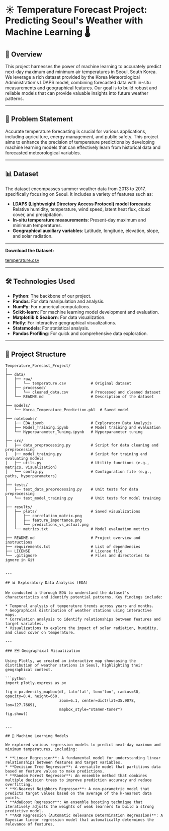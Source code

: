 # ☀️ Temperature Forecast Project: Predicting Seoul's Weather with Machine Learning 🌡️

## 🚀 Overview

This project harnesses the power of machine learning to accurately predict next-day maximum and minimum air temperatures in Seoul, South Korea. We leverage a rich dataset provided by the Korea Meteorological Administration's LDAPS model, combining forecasted data with in-situ measurements and geographical features. Our goal is to build robust and reliable models that can provide valuable insights into future weather patterns.

---

## 📝 Problem Statement

Accurate temperature forecasting is crucial for various applications, including agriculture, energy management, and public safety. This project aims to enhance the precision of temperature predictions by developing machine learning models that can effectively learn from historical data and forecasted meteorological variables.

---

## 📊 Dataset

The dataset encompasses summer weather data from 2013 to 2017, specifically focusing on Seoul. It includes a variety of features such as:

* **LDAPS (Lightweight Directory Access Protocol) model forecasts**: Relative humidity, temperature, wind speed, latent heat flux, cloud cover, and precipitation.
* **In-situ temperature measurements**: Present-day maximum and minimum temperatures.
* **Geographical auxiliary variables**: Latitude, longitude, elevation, slope, and solar radiation.

---

**Download the Dataset:**

[temperature.csv](https://github.com/dsrscientist/Dataset2/blob/main/temperature.csv)

---

## 🛠️ Technologies Used

* **Python**: The backbone of our project.
* **Pandas**: For data manipulation and analysis.
* **NumPy**: For numerical computations.
* **Scikit-learn**: For machine learning model development and evaluation.
* **Matplotlib & Seaborn**: For data visualization.
* **Plotly**: For interactive geographical visualizations.
* **Statsmodels**: For statistical analysis.
* **Pandas Profiling**: For quick and comprehensive data exploration.

---

## 📁 Project Structure  

```plaintext
Temperature_Forecast_Project/
│
├── data/
│   ├── raw/
│   │   └── temperature.csv           # Original dataset
│   ├── processed/
│   │   └── cleaned_data.csv          # Processed and cleaned dataset
│   └── README.md                     # Description of the dataset
│
├── models/
│   └── Korea_Temperature_Prediction.pkl  # Saved model
│
├── notebooks/
│   ├── EDA.ipynb                     # Exploratory Data Analysis
│   ├── Model_Training.ipynb          # Model training and evaluation
│   └── Hyperparameter_Tuning.ipynb   # Hyperparameter tuning
│
├── src/
│   ├── data_preprocessing.py         # Script for data cleaning and preprocessing
│   ├── model_training.py             # Script for training and evaluating models
│   ├── utils.py                      # Utility functions (e.g., metrics, visualization)
│   └── config.py                     # Configuration file (e.g., paths, hyperparameters)
│
├── tests/
│   ├── test_data_preprocessing.py    # Unit tests for data preprocessing
│   └── test_model_training.py        # Unit tests for model training
│
├── results/
│   ├── plots/                        # Saved visualizations
│   │   ├── correlation_matrix.png
│   │   ├── feature_importance.png
│   │   └── predictions_vs_actual.png
│   └── metrics.txt                   # Model evaluation metrics
│
├── README.md                         # Project overview and instructions
├── requirements.txt                  # List of dependencies
├── LICENSE                           # License file
└── .gitignore                        # Files and directories to ignore in Git


---

## 📊 Exploratory Data Analysis (EDA)

We conducted a thorough EDA to understand the dataset's characteristics and identify potential patterns. Key findings include:

* Temporal analysis of temperature trends across years and months.
* Geographical distribution of weather stations using interactive maps.
* Correlation analysis to identify relationships between features and target variables.
* Visualizations to explore the impact of solar radiation, humidity, and cloud cover on temperature.

---

### 🗺️ Geographical Visualization

Using Plotly, we created an interactive map showcasing the distribution of weather stations in Seoul, highlighting their geographical context.

```python
import plotly.express as px

fig = px.density_mapbox(df, lat='lat', lon='lon', radius=30, opacity=0.4, height=650,
                        zoom=6.1, center=dict(lat=35.9078, lon=127.7669),
                        mapbox_style="stamen-toner")
fig.show()


---

## 🧠 Machine Learning Models

We explored various regression models to predict next-day maximum and minimum temperatures, including:

* **Linear Regression**: A fundamental model for understanding linear relationships between features and target variables.
* **Decision Tree Regressor**: A versatile model that partitions data based on feature values to make predictions.
* **Random Forest Regressor**: An ensemble method that combines multiple decision trees to improve prediction accuracy and reduce overfitting.
* **K-Nearest Neighbors Regressor**: A non-parametric model that predicts target values based on the average of the k-nearest data points.
* **AdaBoost Regressor**: An ensemble boosting technique that iteratively adjusts the weights of weak learners to build a strong predictive model.
* **ARD Regression (Automatic Relevance Determination Regression)**: A Bayesian linear regression model that automatically determines the relevance of features.


